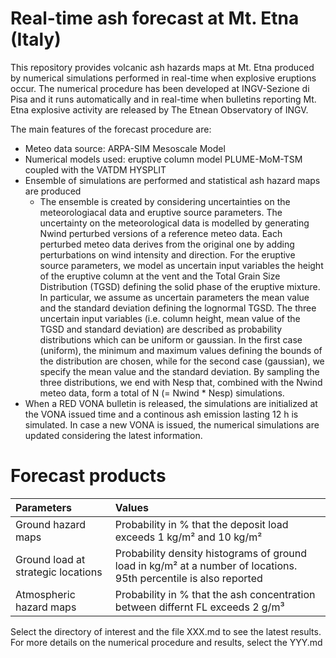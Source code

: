 # Real-time ash forecast at Mt. Etna (Italy)

This repository provides volcanic ash hazards maps at Mt. Etna produced by numerical simulations performed in real-time when explosive eruptions occur. The numerical procedure has been developed at INGV-Sezione di Pisa and it runs automatically and in real-time when bulletins reporting Mt. Etna explosive activity are released by The Etnean Observatory of INGV.

The main features of the forecast procedure are:

* Meteo data source: ARPA-SIM Mesoscale Model
* Numerical models used: eruptive column model PLUME-MoM-TSM coupled with the VATDM HYSPLIT
* Ensemble of simulations are performed and statistical ash hazard maps are produced
    * The ensemble is created by considering uncertainties on the meteorologiacal data and eruptive source parameters. The uncertainty on the meteorological data is modelled by generating Nwind perturbed versions of a reference meteo data. Each perturbed meteo data derives from the original one by adding perturbations on wind intensity and direction. For the eruptive source parameters, we model as uncertain input variables the height of the eruptive column at the vent and the Total Grain Size Distribution (TGSD) defining the solid phase of the eruptive mixture. In particular, we assume as uncertain parameters the mean value and the standard deviation defining the lognormal TGSD. The three uncertain input variables (i.e. column height, mean value of the TGSD and standard deviation) are described as probability distributions which can be uniform or gaussian. In the first case (uniform), the minimum and maximum values defining the bounds of the distribution are chosen, while for the second case (gaussian), we specify the mean value and the standard deviation. By sampling the three distributions, we end with Nesp that, combined with the Nwind meteo data, form a total of N (= Nwind * Nesp) simulations.
* When a RED VONA bulletin is released, the simulations are initialized at the VONA issued time and a continous ash emission lasting 12 h is simulated. In case a new VONA is issued, the numerical simulations are updated considering the latest information.

# Forecast products

|Parameters|Values|
| :--- | :--- |
|Ground hazard maps|Probability in % that the deposit load exceeds 1 kg/m² and 10 kg/m²|
|Ground load at strategic locations|Probability density histograms of ground load in kg/m² at a number of locations. 95th percentile is also reported|
|Atmospheric hazard maps|Probability in % that the ash concentration between differnt FL exceeds 2 g/m³|

Select the directory of interest and the file XXX.md to see the latest results. For more details on the numerical procedure and results, select the YYY.md





